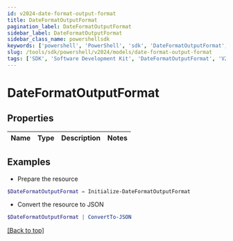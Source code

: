 ```yaml
---
id: v2024-date-format-output-format
title: DateFormatOutputFormat
pagination_label: DateFormatOutputFormat
sidebar_label: DateFormatOutputFormat
sidebar_class_name: powershellsdk
keywords: ['powershell', 'PowerShell', 'sdk', 'DateFormatOutputFormat', 'V2024DateFormatOutputFormat'] 
slug: /tools/sdk/powershell/v2024/models/date-format-output-format
tags: ['SDK', 'Software Development Kit', 'DateFormatOutputFormat', 'V2024DateFormatOutputFormat']
---
```



# DateFormatOutputFormat

## Properties

Name | Type | Description | Notes
------------ | ------------- | ------------- | -------------

## Examples

- Prepare the resource
```powershell
$DateFormatOutputFormat = Initialize-DateFormatOutputFormat 
```

- Convert the resource to JSON
```powershell
$DateFormatOutputFormat | ConvertTo-JSON
```


[[Back to top]](#) 

